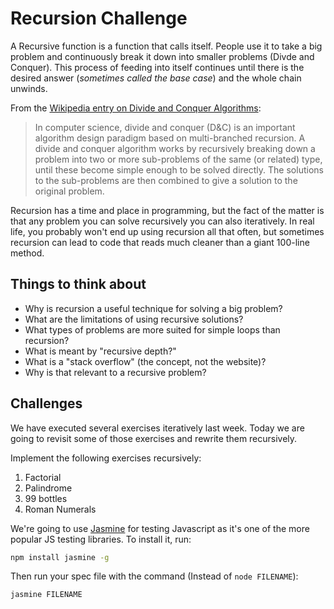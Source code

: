 # Recursion Challenge

A Recursive function is a function that calls itself.  People use it to take a big problem and continuously break it down into smaller problems (Divde and Conquer). This process of feeding into itself continues until there is the desired answer (_sometimes called the base case_) and the whole chain unwinds.

From the [Wikipedia entry on Divide and Conquer Algorithms](http://en.wikipedia.org/wiki/Divide_and_conquer_algorithm):

> In computer science, divide and conquer (D&C) is an important algorithm design paradigm based on multi-branched recursion. A divide and conquer algorithm works by recursively breaking down a problem into two or more sub-problems of the same (or related) type, until these become simple enough to be solved directly. The solutions to the sub-problems are then combined to give a solution to the original problem.

Recursion has a time and place in programming, but the fact of the matter is that any problem you can solve recursively you can also iteratively. In real life, you probably won't end up using recursion all that often, but sometimes recursion can lead to code that reads much cleaner than a giant 100-line method.

## Things to think about
* Why is recursion a useful technique for solving a big problem?
* What are the limitations of using recursive solutions?
* What types of problems are more suited for simple loops than recursion?
* What is meant by "recursive depth?"
* What is a "stack overflow" (the concept, not the website)?
* Why is that relevant to a recursive problem?

## Challenges
We have executed several exercises iteratively last week. Today we are going to revisit some of those exercises and rewrite them recursively.

Implement the following exercises recursively:

1. Factorial
2. Palindrome
3. 99 bottles
4. Roman Numerals

We're going to use [Jasmine](https://jasmine.github.io/) for testing Javascript as it's one of the more popular JS testing libraries. To install it, run:

```bash
npm install jasmine -g
```

Then run your spec file with the command (Instead of `node FILENAME`):

```bash
jasmine FILENAME
```
